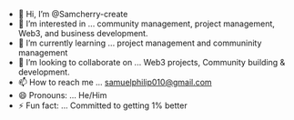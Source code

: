 - 👋 Hi, I’m @Samcherry-create 
- 👀 I’m interested in ... community management, project management, Web3, and business development.
- 🌱 I’m currently learning ... project management and communinity management 
- 💞️ I’m looking to collaborate on ... Web3 projects, Community building & development.
- 📫 How to reach me ... samuelphilip010@gmail.com
- 😄 Pronouns: ... He/Him
- ⚡ Fun fact: ... Committed to getting 1% better 

<!---
Samcherry-create/Samcherry-create is a ✨ special ✨ repository because its `README.md` (this file) appears on your GitHub profile.
You can click the Preview link to take a look at your changes.
--->
